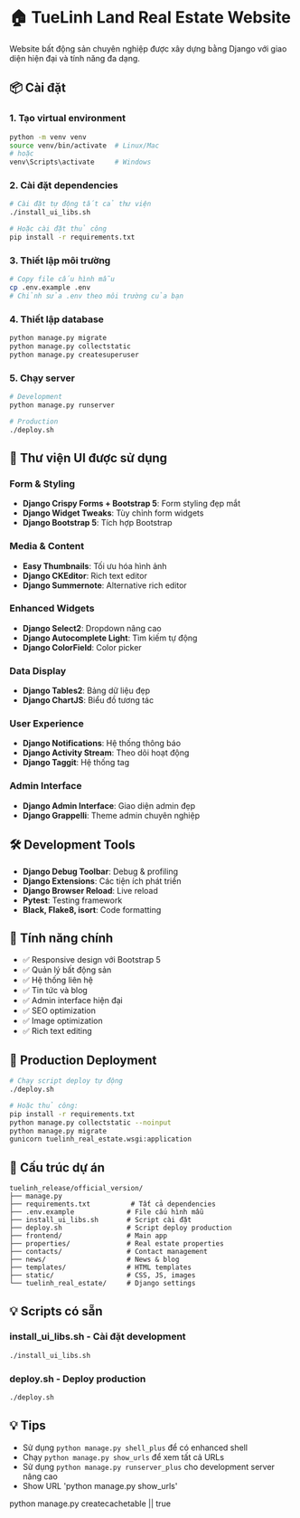 # 🏠 TueLinh Land Real Estate Website

Website bất động sản chuyên nghiệp được xây dựng bằng Django với giao diện hiện đại và tính năng đa dạng.

## 📦 Cài đặt

### 1. Tạo virtual environment
```bash
python -m venv venv
source venv/bin/activate  # Linux/Mac
# hoặc
venv\Scripts\activate     # Windows
```

### 2. Cài đặt dependencies
```bash
# Cài đặt tự động tất cả thư viện
./install_ui_libs.sh

# Hoặc cài đặt thủ công
pip install -r requirements.txt
```

### 3. Thiết lập môi trường
```bash
# Copy file cấu hình mẫu
cp .env.example .env
# Chỉnh sửa .env theo môi trường của bạn
```

### 4. Thiết lập database
```bash
python manage.py migrate
python manage.py collectstatic
python manage.py createsuperuser
```

### 5. Chạy server
```bash
# Development
python manage.py runserver

# Production
./deploy.sh
```

## 🎨 Thư viện UI được sử dụng

### Form & Styling
- **Django Crispy Forms + Bootstrap 5**: Form styling đẹp mắt
- **Django Widget Tweaks**: Tùy chỉnh form widgets
- **Django Bootstrap 5**: Tích hợp Bootstrap

### Media & Content
- **Easy Thumbnails**: Tối ưu hóa hình ảnh
- **Django CKEditor**: Rich text editor
- **Django Summernote**: Alternative rich editor

### Enhanced Widgets
- **Django Select2**: Dropdown nâng cao
- **Django Autocomplete Light**: Tìm kiếm tự động
- **Django ColorField**: Color picker

### Data Display
- **Django Tables2**: Bảng dữ liệu đẹp
- **Django ChartJS**: Biểu đồ tương tác

### User Experience
- **Django Notifications**: Hệ thống thông báo
- **Django Activity Stream**: Theo dõi hoạt động
- **Django Taggit**: Hệ thống tag

### Admin Interface
- **Django Admin Interface**: Giao diện admin đẹp
- **Django Grappelli**: Theme admin chuyên nghiệp

## 🛠️ Development Tools

- **Django Debug Toolbar**: Debug & profiling
- **Django Extensions**: Các tiện ích phát triển
- **Django Browser Reload**: Live reload
- **Pytest**: Testing framework
- **Black, Flake8, isort**: Code formatting

## 📱 Tính năng chính

- ✅ Responsive design với Bootstrap 5
- ✅ Quản lý bất động sản
- ✅ Hệ thống liên hệ
- ✅ Tin tức và blog
- ✅ Admin interface hiện đại
- ✅ SEO optimization
- ✅ Image optimization
- ✅ Rich text editing

## 🚀 Production Deployment

```bash
# Chạy script deploy tự động
./deploy.sh

# Hoặc thủ công:
pip install -r requirements.txt
python manage.py collectstatic --noinput
python manage.py migrate
gunicorn tuelinh_real_estate.wsgi:application
```

## 📁 Cấu trúc dự án

```
tuelinh_release/official_version/
├── manage.py
├── requirements.txt          # Tất cả dependencies
├── .env.example             # File cấu hình mẫu
├── install_ui_libs.sh       # Script cài đặt
├── deploy.sh                # Script deploy production
├── frontend/                # Main app
├── properties/              # Real estate properties
├── contacts/                # Contact management  
├── news/                    # News & blog
├── templates/               # HTML templates
├── static/                  # CSS, JS, images
└── tuelinh_real_estate/     # Django settings
```

## 💡 Scripts có sẵn

### **install_ui_libs.sh** - Cài đặt development
```bash
./install_ui_libs.sh
```

### **deploy.sh** - Deploy production
```bash
./deploy.sh
```

## 💡 Tips

- Sử dụng `python manage.py shell_plus` để có enhanced shell
- Chạy `python manage.py show_urls` để xem tất cả URLs
- Sử dụng `python manage.py runserver_plus` cho development server nâng cao
- Show URL 'python manage.py show_urls'

python manage.py createcachetable || true


